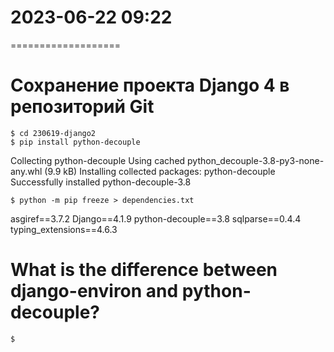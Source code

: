 # 2023-06-22  09:22
===================

# Сохранение проекта Django 4 в репозиторий Git
    $ cd 230619-django2
    $ pip install python-decouple
Collecting python-decouple
  Using cached python_decouple-3.8-py3-none-any.whl (9.9 kB)
Installing collected packages: python-decouple
Successfully installed python-decouple-3.8

    $ python -m pip freeze > dependencies.txt
asgiref==3.7.2
Django==4.1.9
python-decouple==3.8
sqlparse==0.4.4
typing_extensions==4.6.3
# What is the difference between django-environ and python-decouple?

    $ 